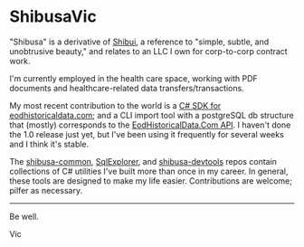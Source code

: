 # ShibusaVic

"Shibusa" is a derivative of [Shibui](https://en.wikipedia.org/wiki/Shibui), a reference to "simple, subtle, and unobtrusive beauty," and relates to an LLC I own for corp-to-corp contract work.

I'm currently employed in the health care space, working with PDF documents and healthcare-related data transfers/transactions.

My most recent contribution to the world is a [C# SDK for eodhistoricaldata.com](https://github.com/shibusavic/StockDataImport); and a CLI import tool with a postgreSQL db structure that (mostly) corresponds to the [EodHistoricalData.Com API](https://eodhistoricaldata.com/). I haven't done the 1.0 release just yet, but I've been using it frequently for several weeks and I think it's stable.

The [shibusa-common](https://github.com/shibusavic/shibusa-common), [SqlExplorer](https://github.com/shibusavic/SqlExplorer), and [shibusa-devtools](https://github.com/shibusavic/shibusa-devtools) repos contain collections of C# utilities I've built more than once in my career. In general, these tools are designed to make my life easier. Contributions are welcome; pilfer as necessary.

--------

Be well.

Vic

